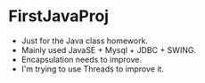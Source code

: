 # FirstJavaProj

* Just for the Java class homework.
* Mainly used JavaSE + Mysql + JDBC + SWING.
* Encapsulation needs to improve.
* I'm trying to use Threads to improve it.
